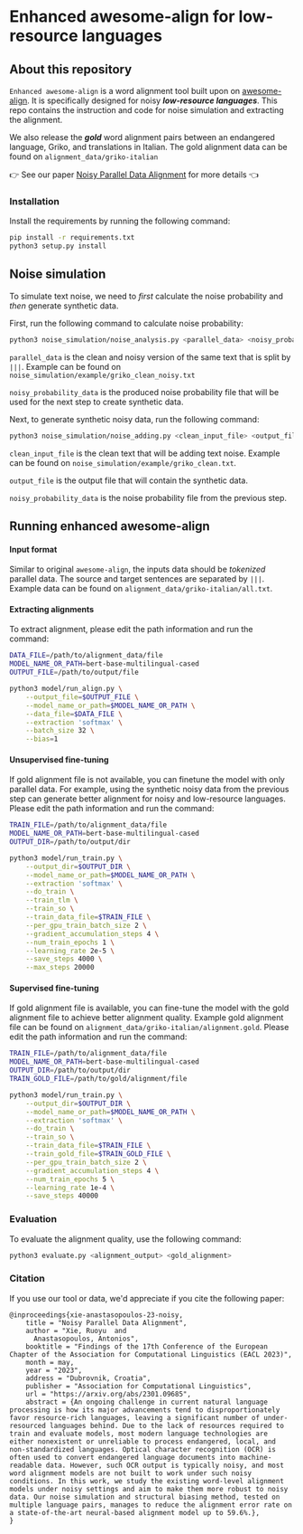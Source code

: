 # Enhanced awesome-align for low-resource languages
## About this repository
`Enhanced awesome-align` is a word alignment tool built upon on [awesome-align](https://github.com/neulab/awesome-align). 
It is specifically designed for noisy ***low-resource languages***. 
This repo contains the instruction and code for noise simulation and extracting the alignment. 

We also release the ***gold*** word alignment pairs between an endangered language, Griko, and translations in Italian. The gold alignment data can be found on `alignment_data/griko-italian`

👉 See our paper [Noisy Parallel Data Alignment](https://arxiv.org/abs/2301.09685) for more details 👈

### Installation
Install the requirements by running the following command:
```bash
pip install -r requirements.txt
python3 setup.py install
```

## Noise simulation
To simulate text noise, we need to *first* calculate the noise probability and *then* generate synthetic data. 

First, run the following command to calculate noise probability:
    
```bash
python3 noise_simulation/noise_analysis.py <parallel_data> <noisy_probability_data> 
```
`parallel_data` is the clean and noisy version of the same text that is split by ` ||| `. Example can be found on `noise_simulation/example/griko_clean_noisy.txt` 

`noisy_probability_data` is the produced noise probability file that will be used for the next step to create synthetic data. 

Next, to generate synthetic noisy data, run the following command:
```bash
python3 noise_simulation/noise_adding.py <clean_input_file> <output_file> <noisy_probability_data> 
```

`clean_input_file` is the clean text that will be adding text noise. Example can be found on `noise_simulation/example/griko_clean.txt`.

`output_file` is the output file that will contain the synthetic data.

`noisy_probability_data` is the noise probability file from the previous step.


## Running enhanced awesome-align
#### Input format
Similar to original `awesome-align`, the inputs data should be *tokenized* parallel data. 
The source and target sentences are separated by ` ||| `. 
Example data can be found on `alignment_data/griko-italian/all.txt`.

#### Extracting alignments
To extract alignment, please edit the path information and run the command:
```bash
DATA_FILE=/path/to/alignment_data/file
MODEL_NAME_OR_PATH=bert-base-multilingual-cased
OUTPUT_FILE=/path/to/output/file

python3 model/run_align.py \
    --output_file=$OUTPUT_FILE \
    --model_name_or_path=$MODEL_NAME_OR_PATH \
    --data_file=$DATA_FILE \
    --extraction 'softmax' \
    --batch_size 32 \
    --bias=1
```

#### Unsupervised fine-tuning
If gold alignment file is not available, you can finetune the model with only parallel data. For example,
 using the synthetic noisy data from the previous step can generate better alignment for noisy and low-resource languages. Please edit the path information and run the command:
```bash
TRAIN_FILE=/path/to/alignment_data/file
MODEL_NAME_OR_PATH=bert-base-multilingual-cased
OUTPUT_DIR=/path/to/output/dir

python3 model/run_train.py \
    --output_dir=$OUTPUT_DIR \
    --model_name_or_path=$MODEL_NAME_OR_PATH \
    --extraction 'softmax' \
    --do_train \
    --train_tlm \
    --train_so \
    --train_data_file=$TRAIN_FILE \
    --per_gpu_train_batch_size 2 \
    --gradient_accumulation_steps 4 \
    --num_train_epochs 1 \
    --learning_rate 2e-5 \
    --save_steps 4000 \
    --max_steps 20000 
```


#### Supervised fine-tuning
If gold alignment file is available, you can fine-tune the model with the gold alignment file to achieve better alignment quality. Example gold alignment file can be found on `alignment_data/griko-italian/alignment.gold`. Please edit the path information and run the command:
```bash
TRAIN_FILE=/path/to/alignment_data/file
MODEL_NAME_OR_PATH=bert-base-multilingual-cased
OUTPUT_DIR=/path/to/output/dir
TRAIN_GOLD_FILE=/path/to/gold/alignment/file

python3 model/run_train.py \
    --output_dir=$OUTPUT_DIR \
    --model_name_or_path=$MODEL_NAME_OR_PATH \
    --extraction 'softmax' \
    --do_train \
    --train_so \
    --train_data_file=$TRAIN_FILE \
    --train_gold_file=$TRAIN_GOLD_FILE \
    --per_gpu_train_batch_size 2 \
    --gradient_accumulation_steps 4 \
    --num_train_epochs 5 \
    --learning_rate 1e-4 \
    --save_steps 40000
```

### Evaluation
To evaluate the alignment quality, use the following command:
```bash
python3 evaluate.py <alignment_output> <gold_alignment>
```

### Citation

If you use our tool or data, we'd appreciate if you cite the following paper:

```
@inproceedings{xie-anastasopoulos-23-noisy,
    title = "Noisy Parallel Data Alignment",
    author = "Xie, Ruoyu  and
      Anastasopoulos, Antonios",
    booktitle = "Findings of the 17th Conference of the European Chapter of the Association for Computational Linguistics (EACL 2023)",
    month = may,
    year = "2023",
    address = "Dubrovnik, Croatia",
    publisher = "Association for Computational Linguistics",
    url = "https://arxiv.org/abs/2301.09685",
    abstract = {An ongoing challenge in current natural language processing is how its major advancements tend to disproportionately favor resource-rich languages, leaving a significant number of under-resourced languages behind. Due to the lack of resources required to train and evaluate models, most modern language technologies are either nonexistent or unreliable to process endangered, local, and non-standardized languages. Optical character recognition (OCR) is often used to convert endangered language documents into machine-readable data. However, such OCR output is typically noisy, and most word alignment models are not built to work under such noisy conditions. In this work, we study the existing word-level alignment models under noisy settings and aim to make them more robust to noisy data. Our noise simulation and structural biasing method, tested on multiple language pairs, manages to reduce the alignment error rate on a state-of-the-art neural-based alignment model up to 59.6%.},
}
```
